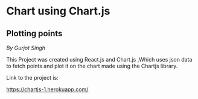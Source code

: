
# Chart using Chart.js

## Plotting points

*By Gurjot Singh*

This Project was created using React.js and Chart.js ,Which uses json data to fetch points and plot it on the chart made using the Chartjs library.

Link to the project is:

https://chartjs-1.herokuapp.com/
